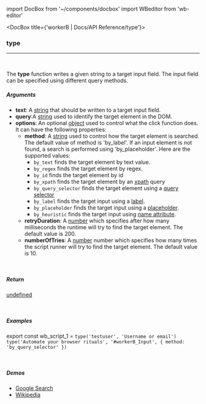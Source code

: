 import DocBox from '~/components/docbox'
import WBeditor from 'wb-editor'

<DocBox title={'workerB | Docs/API Reference/type'}>

### **type**
<hr/>
<br/>

The **type** function writes a given string to a target input field. The input field can be specified using different query methods.
<br/>

##### Arguments

-   **text**: A [string](https://developer.mozilla.org/docs/Web/JavaScript/Reference/Global_Objects/String) that should be written to a target input field.
-   **query**:A [string](https://developer.mozilla.org/docs/Web/JavaScript/Reference/Global_Objects/String) used to identify the target element in the DOM.
-   **options**: An optional [object](https://developer.mozilla.org/docs/Web/JavaScript/Reference/Global_Objects/Object) used to control what the click function does. It can have the following properties:
    -   **method**: A [string](https://developer.mozilla.org/docs/Web/JavaScript/Reference/Global_Objects/String) used to control how the target element is searched. The default value of method is 'by_label'. If an input element is not found, a search is performed using 'by_placeholder'. Here are the supported values: 
        -   `by_text` finds the target element by text value.
        -   `by_regex` finds the target element by regex.
        -   `by_id` finds the target element by id
        -   `by_xpath` finds the target element by an [xpath](https://developer.mozilla.org/en-US/docs/Web/XPath) query
        -   `by_query_selector` finds the target element using a [query selector](https://developer.mozilla.org/en-US/docs/Web/API/Document/querySelector)
        -   `by_label` finds the target input using a [label](https://developer.mozilla.org/en-US/docs/Web/HTML/Element/label).
        -   `by_placeholder` finds the target input using a [placeholder](https://developer.mozilla.org/en-US/docs/Web/HTML/Element/input#htmlattrdefplaceholder).     
        -   `by_heuristic` finds the target input using [name attribute](https://developer.mozilla.org/en-US/docs/Web/HTML/Element/input#htmlattrdefname).
    -   **retryDuration**: A [number](https://developer.mozilla.org/docs/Web/JavaScript/Reference/Global_Objects/Number) which specifies after how many milliseconds the runtime will try to find the target element. The default value is 200. 
    -   **numberOfTries**: A [number](https://developer.mozilla.org/docs/Web/JavaScript/Reference/Global_Objects/Number) number which specifies how many times the script runner will try to find the target element. The default value is 10.

<br/>

##### Return

[undefined](https://developer.mozilla.org/en-US/docs/Web/JavaScript/Reference/Global_Objects/undefined)

<br/>

##### Examples

export const wb_script_1 = `type('testuser', 'Username or email')
type('Automate your browser rituals', '#workerB_Input', {
    method: 'by_query_selector'
})`

<WBeditor
    code = {wb_script_1}
    readOnly = {true}
    showShareIcon={false}
    showRunButton={false}
/>

<br/>

##### Demos
-   [Google Search](/demos/googlesearch)
-   [Wikipedia](/demos/wikipedia)

</DocBox>